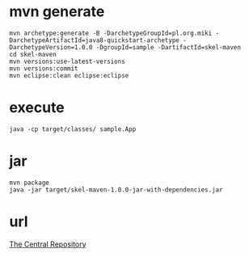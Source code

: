 # mvn generate
`mvn archetype:generate -B -DarchetypeGroupId=pl.org.miki -DarchetypeArtifactId=java8-quickstart-archetype -DarchetypeVersion=1.0.0 -DgroupId=sample -DartifactId=skel-maven`  
`cd skel-maven`  
`mvn versions:use-latest-versions`  
`mvn versions:commit`  
`mvn eclipse:clean eclipse:eclipse`  

# execute
`java -cp target/classes/ sample.App`  

# jar
`mvn package`  
`java -jar target/skel-maven-1.0.0-jar-with-dependencies.jar`  

# url
[The Central Repository](http://search.maven.org/)  
